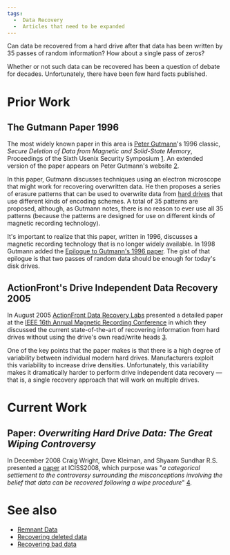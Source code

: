 ```yaml
---
tags:
  -  Data Recovery
  -  Articles that need to be expanded
---
```

Can data be recovered from a hard drive after that data has been written
by 35 passes of random information? How about a single pass of zeros?

Whether or not such data can be recovered has been a question of debate
for decades. Unfortunately, there have been few hard facts published.

# Prior Work

## The Gutmann Paper 1996

The most widely known paper in this area is [Peter
Gutmann](peter_gutmann.md)'s 1996 classic, *Secure Deletion of
Data from Magnetic and Solid-State Memory*, Proceedings of the Sixth
Usenix Security Symposium
[1](http://www.usenix.org/publications/library/proceedings/sec96/gutmann.html).
An extended version of the paper appears on Peter Gutmann's website
[2](http://www.cs.auckland.ac.nz/~pgut001/pubs/secure_del.html).

In this paper, Gutmann discusses techniques using an electron microscope
that might work for recovering overwritten data. He then proposes a
series of erasure patterns that can be used to overwrite data from [hard
drives](hard_drive.md) that use different kinds of encoding
schemes. A total of 35 patterns are proposed, although, as Gutmann
notes, there is no reason to ever use all 35 patterns (because the
patterns are designed for use on different kinds of magnetic recording
technology).

It's important to realize that this paper, written in 1996, discusses a
magnetic recording technology that is no longer widely available. In
1998 Gutmann added the [Epilogue to Gutmann's 1996
paper](epilogue_to_gutmann's_1996_paper.md). The gist of that
epilogue is that two passes of random data should be enough for today's
disk drives.

## ActionFront's Drive Independent Data Recovery 2005

In August 2005 [ActionFront Data Recovery
Labs](actionfront_data_recovery_labs.md) presented a detailed
paper at the [IEEE 16th Annual Magnetic Recording
Conference](http://tmrc.nanointernational.org) in which they discussed
the current state-of-the-art of recovering information from hard drives
without using the drive's own read/write heads
[3](http://www.actionfront.com/ts_whitepaper.asp).

One of the key points that the paper makes is that there is a high
degree of variability between individual modern hard drives.
Manufacturers exploit this variability to increase drive densities.
Unfortunately, this variability makes it dramatically harder to perform
drive independent data recovery — that is, a single recovery approach
that will work on multiple drives.

# Current Work

## Paper: *Overwriting Hard Drive Data: The Great Wiping Controversy*

In December 2008 Craig Wright, Dave Kleiman, and Shyaam Sundhar R.S.
presented a
[paper](http://www.springerlink.com/content/408263ql11460147/) at
ICISS2008, which purpose was "*a categorical settlement to the
controversy surrounding the misconceptions involving the belief that
data can be recovered following a wipe procedure*"
[4](http://blogs.sans.org/computer-forensics/2009/01/15/overwriting-hard-drive-data/).

# See also

- [Remnant Data](remnant_data.md)
- [Recovering deleted data](recovering_deleted_data.md)
- [Recovering bad data](recovering_bad_data.md)